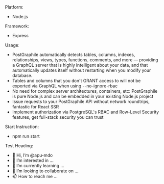 Platform:
- Node.js

Framework:
- Express

Usage:
- PostGraphile automatically detects tables, columns, indexes, relationships, views, types, functions, comments, and more — providing a GraphQL server that is highly intelligent about your data, and that automatically updates itself without restarting when you modify your database.
- Tables and columns that you don't GRANT access to will not be exported via GraphQL when using --no-ignore-rbac
- No need for complex server architectures, containers, etc: PostGraphile is pure Node.js and can be embedded in your existing Node.js project
- Issue requests to your PostGraphile API without network roundtrips, fantastic for React SSR
- Implement authorization via PostgreSQL's RBAC and Row-Level Security features, get full-stack security you can trust

Start Instruction:
- npm run start


Test Heading:
- 👋 Hi, I’m @apu-mdo
- 👀 I’m interested in ...
- 🌱 I’m currently learning ...
- 💞️ I’m looking to collaborate on ...
- 📫 How to reach me ...

<!---
apu-mdo/apu-mdo is a ✨ special ✨ repository because its `README.md` (this file) appears on your GitHub profile.
You can click the Preview link to take a look at your changes.
--->
